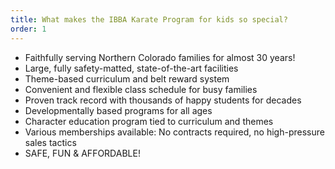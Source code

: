 ```yaml
---
title: What makes the IBBA Karate Program for kids so special?
order: 1
---
```



* Faithfully serving Northern Colorado families for almost 30 years!
* Large, fully safety-matted, state-of-the-art facilities
* Theme-based curriculum and belt reward system
* Convenient and flexible class schedule for busy families
* Proven track record with thousands of happy students for decades
* Developmentally based programs for all ages
* Character education program tied to curriculum and themes
* Various memberships available: No contracts required, no high-pressure sales tactics
* SAFE, FUN & AFFORDABLE!